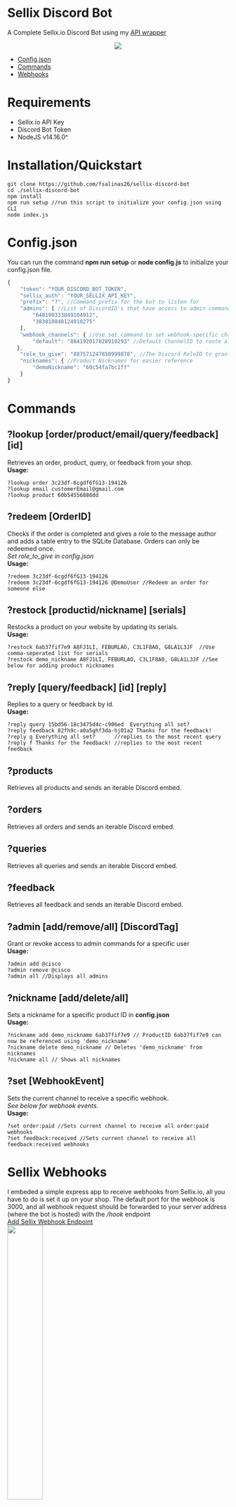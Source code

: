 # Sellix Discord Bot
A Complete Sellix.io Discord Bot using my [API wrapper](https://github.com/fsalinas26/sellix-api-wrapper)  
<p align="center">
  <img src="https://i.gyazo.com/0943bf2926d9221f493fe2b6785080f6.png">
</p>

* [Config.json](https://github.com/fsalinas26/sellix-discord-bot#configjson)
* [Commands](https://github.com/fsalinas26/sellix-discord-bot#commands)
* [Webhooks](https://github.com/fsalinas26/sellix-discord-bot#sellix-webhooks)

# Requirements
* Sellix.io API Key
* Discord Bot Token
* NodeJS v14.16.0^


# Installation/Quickstart
```
git clone https://github.com/fsalinas26/sellix-discord-bot  
cd ./sellix-discord-bot  
npm install  
npm run setup //run this script to initialize your config.json using CLI  
node index.js  
```

# Config.json  
You can run the command **npm run setup** or **node config.js** to initialize your config.json file.  
```js
{
 	"token": "YOUR_DISCORD_BOT_TOKEN",
 	"sellix_auth": "YOUR_SELLIX_API_KEY",
 	"prefix": "?", //Command prefix for the bot to listen for
 	"admins": [ //List of DiscordID's that have access to admin commands
 	 	"648190333849104912",
 	 	"383010848124910275"
 	],
 	"webhook_channels": { //Use set command to set webhook-specific channels
 	 	"default": "884192017828910293" //Default ChannelID to route all webhook events
   },
 	"role_to_give": "887571247850999878", //The Discord RoleID to grant users when they redeem a completed order.
 	"nicknames": { //Product Nicknames for easier reference
 	 	"demoNickname": "60c54fa7bc1ff"
 	}
}
```


# Commands

## ?lookup [order/product/email/query/feedback] [id]
Retrieves an order, product, query, or feedback from your shop.  
**Usage:**  
```
?lookup order 3c23df-6cgdf6fG13-194126  
?lookup email customerEmail@gmail.com  
?lookup product 60b54556886dd  
```

## ?redeem [OrderID]
Checks if the order is completed and gives a role to the message author and adds a table entry to the SQLite Database. Orders can only be redeemed once.  
*Set role_to_give in config.json*  
**Usage:**  
```
?redeem 3c23df-6cgdf6fG13-194126
?redeem 3c23df-6cgdf6fG13-194126 @DemoUser //Redeem an order for someone else
```

## ?restock [productid/nickname] [serials]
Restocks a product on your website by updating its serials.  
**Usage:**  
```
?restock 6ab37fif7e9 A8FJ1LI, FEBURLAO, C3L1F8A0, G8LA1L3JF  //Use comma-seperated list for serials  
?restock demo_nickname A8FJ1LI, FEBURLAO, C3L1F8A0, G8LA1L3JF //See below for adding product nicknames
```


## ?reply [query/feedback] [id] [reply] 
Replies to a query or feedback by id.  
**Usage:**
```
?reply query 15bd56-18c3475d4c-c906ed  Everything all set?
?reply feedback 82fh9c-a0a5ghf3da-hj01a2 Thanks for the feedback!
?reply q Everything all set?      //replies to the most recent query
?reply f Thanks for the feedback! //replies to the most recent feedback
```

## ?products  
Retrieves all products and sends an iterable Discord embed.

## ?orders  
Retrieves all orders and sends an iterable Discord embed.  

## ?queries  
Retrieves all queries and sends an iterable Discord embed.

## ?feedback  
Retrieves all feedback and sends an iterable Discord embed.

## ?admin [add/remove/all] [DiscordTag]
Grant or revoke access to admin commands for a specific user  
**Usage:**  
```
?admin add @cisco
?admin remove @cisco
?admin all //Displays all admins
```

## ?nickname [add/delete/all] 
Sets a nickname for a specific product ID in **config.json**  
**Usage:**
```
?nickname add demo_nickname 6ab37fif7e9 // ProductID 6ab37fif7e9 can now be referenced using 'demo_nickname'
?nickname delete demo_nickname // Deletes 'demo_nickname' from nicknames
?nickname all // Shows all nicknames
```

## ?set [WebhookEvent]  
Sets the current channel to receive a specific webhook.  
*See below for webhook events.*  
**Usage:**
```
?set order:paid //Sets current channel to receive all order:paid webhooks
?set feedback:received //Sets current channel to receive all feedback:received webhooks
```


# Sellix Webhooks  
I embeded a simple express app to receive webhooks from Sellix.io, all you have to do is set it up on your shop. The default port for the webhook is 3000, and all webhook request should be forwarded to your server address (where the bot is hosted) with the */hook* endpoint  
[Add Sellix Webhook Endpoint](https://dashboard.sellix.io/developer/webhooks/all)  
<img width="40%" height="40%" src="https://i.gyazo.com/b73509330ed011f94e1a03e9be34902e.png">

Current supported webhook events are **order:paid**, **feedback:received**, **query:created**, **query:replied**, **product:stock**, **order:disputed**  
[See here for more info on Sellix Webhooks](https://developers.sellix.io/documentation#webhooks)  


